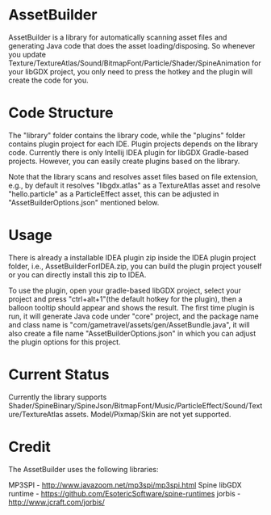 AssetBuilder
============

AssetBuilder is a library for automatically scanning asset files and generating Java code that does the asset loading/disposing. So whenever you update Texture/TextureAtlas/Sound/BitmapFont/Particle/Shader/SpineAnimation for your libGDX project, you only need to press the hotkey and the plugin will create the code for you.


Code Structure
============

The "library" folder contains the library code, while the "plugins" folder contains plugin project for each IDE. Plugin projects depends on the library code. Currently there is only Intellij IDEA plugin for libGDX Gradle-based projects. However, you can easily create plugins based on the library.

Note that the library scans and resolves asset files based on file extension, e.g., by default it resolves "libgdx.atlas" as a TextureAtlas asset and resolve "hello.particle" as a ParticleEffect asset, this can be adjusted in "AssetBuilderOptions.json" mentioned below.


Usage
============

There is already a installable IDEA plugin zip inside the  IDEA plugin project folder, i.e., AssetBuilderForIDEA.zip, you can build the plugin project youself or you can directly install this zip to IDEA.

To use the plugin, open your gradle-based libGDX project, select your project and press "ctrl+alt+1"(the default hotkey for the plugin), then a balloon tooltip should appear and shows the result. The first time plugin is run, it will generate Java code under "core" project, and the package name and class name is "com/gametravel/assets/gen/AssetBundle.java", it will also create a file name "AssetBuilderOptions.json" in which you can adjust the plugin options for this project.


Current Status
============

Currently the library supports Shader/SpineBinary/SpineJson/BitmapFont/Music/ParticleEffect/Sound/Texture/TextureAtlas assets. Model/Pixmap/Skin are not yet supported.


Credit
============

The AssetBuilder uses the following libraries:

MP3SPI - http://www.javazoom.net/mp3spi/mp3spi.html
Spine libGDX runtime - https://github.com/EsotericSoftware/spine-runtimes
jorbis - http://www.jcraft.com/jorbis/